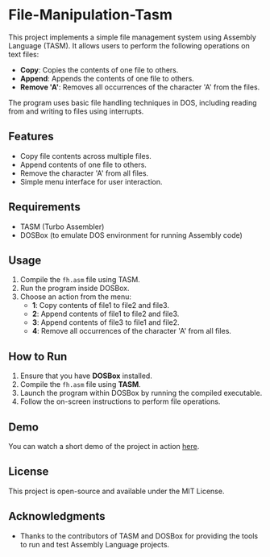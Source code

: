 # File-Manipulation-Tasm
This project implements a simple file management system using Assembly Language (TASM). It allows users to perform the following operations on text files:

- **Copy**: Copies the contents of one file to others.
- **Append**: Appends the contents of one file to others.
- **Remove 'A'**: Removes all occurrences of the character 'A' from the files.

The program uses basic file handling techniques in DOS, including reading from and writing to files using interrupts.

## Features

- Copy file contents across multiple files.
- Append contents of one file to others.
- Remove the character 'A' from all files.
- Simple menu interface for user interaction.

## Requirements

- TASM (Turbo Assembler)
- DOSBox (to emulate DOS environment for running Assembly code)

## Usage

1. Compile the `fh.asm` file using TASM.
2. Run the program inside DOSBox.
3. Choose an action from the menu:
   - **1**: Copy contents of file1 to file2 and file3.
   - **2**: Append contents of file1 to file2 and file3.
   - **3**: Append contents of file3 to file1 and file2.
   - **4**: Remove all occurrences of the character 'A' from all files.

## How to Run

1. Ensure that you have **DOSBox** installed.
2. Compile the `fh.asm` file using **TASM**.
3. Launch the program within DOSBox by running the compiled executable.
4. Follow the on-screen instructions to perform file operations.

## Demo

You can watch a short demo of the project in action [here](link_to_video).

## License

This project is open-source and available under the MIT License.

## Acknowledgments

- Thanks to the contributors of TASM and DOSBox for providing the tools to run and test Assembly Language projects.

